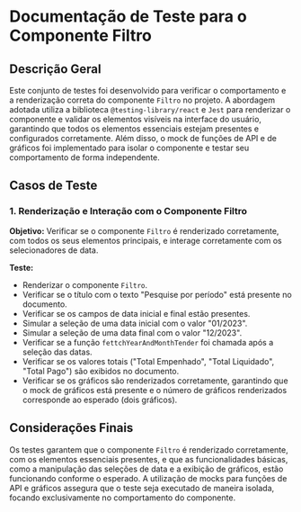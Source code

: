 # Documentação de Teste para o Componente Filtro

## Descrição Geral

Este conjunto de testes foi desenvolvido para verificar o comportamento e a renderização correta do componente `Filtro` no projeto. A abordagem adotada utiliza a biblioteca `@testing-library/react` e `Jest` para renderizar o componente e validar os elementos visíveis na interface do usuário, garantindo que todos os elementos essenciais estejam presentes e configurados corretamente. Além disso, o mock de funções de API e de gráficos foi implementado para isolar o componente e testar seu comportamento de forma independente.

## Casos de Teste

### 1. Renderização e Interação com o Componente Filtro

**Objetivo:** Verificar se o componente `Filtro` é renderizado corretamente, com todos os seus elementos principais, e interage corretamente com os selecionadores de data.

**Teste:**

- Renderizar o componente `Filtro`.
- Verificar se o título com o texto "Pesquise por período" está presente no documento.
- Verificar se os campos de data inicial e final estão presentes.
- Simular a seleção de uma data inicial com o valor "01/2023".
- Simular a seleção de uma data final com o valor "12/2023".
- Verificar se a função `fettchYearAndMonthTender` foi chamada após a seleção das datas.
- Verificar se os valores totais ("Total Empenhado", "Total Liquidado", "Total Pago") são exibidos no documento.
- Verificar se os gráficos são renderizados corretamente, garantindo que o mock de gráficos está presente e o número de gráficos renderizados corresponde ao esperado (dois gráficos).

## Considerações Finais

Os testes garantem que o componente `Filtro` é renderizado corretamente, com os elementos essenciais presentes, e que as funcionalidades básicas, como a manipulação das seleções de data e a exibição de gráficos, estão funcionando conforme o esperado. A utilização de mocks para funções de API e gráficos assegura que o teste seja executado de maneira isolada, focando exclusivamente no comportamento do componente.
